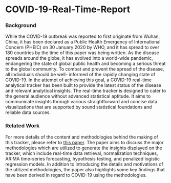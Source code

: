 # COVID-19-Real-Time-Report

### Background

While the COVID-19 outbreak was reported to first originate from Wuhan, China, it has been declared as a Public Health Emergency of International Concern (PHEIC) on 30 January 2020 by WHO, and it has spread to over 180 countries by the time of this paper was being written. As the disease spreads around the globe, it has evolved into a world-wide pandemic, endangering the state of global public health and becoming a serious threat to the global community. To combat and prevent the spread of the disease, all individuals should be well- informed of the rapidly changing state of COVID-19. In the attempt of achieving this goal, a COVID-19 real-time analytical tracker has been built to provide the latest status of the disease and relevant analytical insights. The real-time tracker is designed to cater to the general audience without advanced statistical aptitude. It aims to communicate insights through various straightforward and concise data visualizations that are supported by sound statistical foundations and reliable data sources. 

### Related Work 

For more details of the content and methodologies behind the making of this tracker, please refer to [this paper](https://github.com/peterljw/COVID-19-Real-Time-Tracker). The paper aims to discuss the major methodologies which are utilized to generate the insights displayed on the tracker, which include real-time data retrieval, normalization techniques, ARIMA time-series forecasting, hypothesis testing, and penalized logistic regression models. In addition to introducing the details and motivations of the utilized methodologies, the paper also highlights some key findings that have been derived in regard to COVID-19 using the methodologies.
